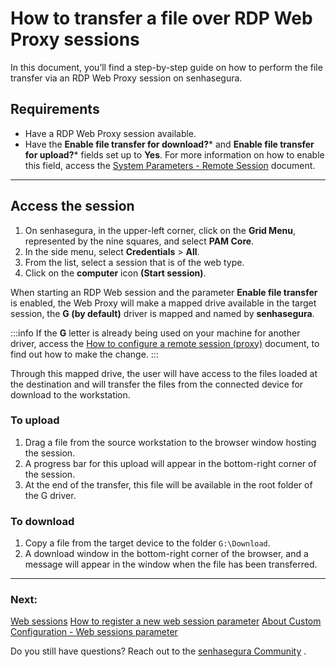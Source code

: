 # How to transfer a file over RDP Web Proxy sessions

In this document, you’ll find a step-by-step guide on how to perform the file transfer via an RDP Web Proxy session on senhasegura.

## Requirements

* Have a RDP Web Proxy session available.
* Have the **Enable file transfer for download?*** and **Enable file transfer for upload?*** fields set up to **Yes**. For more information on how to enable this field, access the [System Parameters - Remote Session](/v3-32/docs/pam-session-proxy-settings) document.

---
## Access the session

1. On senhasegura, in the upper-left corner, click on the **Grid Menu**, represented by the nine squares, and select **PAM Core**.
2. In the side menu, select **Credentials** > **All**.
3. From the list, select a session that is of the web type.
4. Click on the **computer** icon **(Start session)**.

When starting an RDP Web session and the parameter **Enable file transfer** is enabled, the Web Proxy will make a mapped drive available in the target session, the **G (by default)** driver is mapped and named by **senhasegura**.

 :::info
If the **G** letter is already being used on your machine for another driver, access the [How to configure a remote session (proxy)](/v3-32/docs/pam-session-configure-remote-session-proxy) document, to find out how to make the change.
:::

Through this mapped drive, the user will have access to the files loaded at the destination and will transfer the files from the connected device for download to the workstation.

### To upload

1. Drag a file from the source workstation to the browser window hosting the session.
2. A progress bar for this upload will appear in the bottom-right corner of the session.
3. At the end of the transfer, this file will be available in the root folder of the G driver.

### To download

1. Copy a file from the target device to the folder `G:\Download`.
2. A download window in the bottom-right corner of the browser, and a message will appear in the window when the file has been transferred.

---
### Next:
[Web sessions](/v3-32/docs/pam-session-web-sessions)
[How to register a new web session parameter](/v3-32/docs/pam-session-how-to-register-a-new-web-session-parameter)
[About Custom Configuration - Web sessions parameter](/v3-32/docs/pam-session-about-customize-settings-web-sessions-parameters)

Do you still have questions? Reach out to the [senhasegura Community](https://community.senhasegura.io/) .